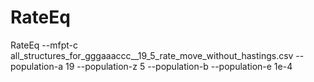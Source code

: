 RateEq
====================

RateEq --mfpt-c all_structures_for_gggaaaccc__19_5_rate_move_without_hastings.csv --population-a 19 --population-z 5 --population-b --population-e 1e-4
